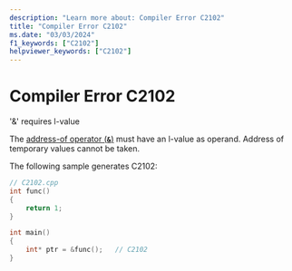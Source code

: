 ```yaml
---
description: "Learn more about: Compiler Error C2102"
title: "Compiler Error C2102"
ms.date: "03/03/2024"
f1_keywords: ["C2102"]
helpviewer_keywords: ["C2102"]
---
```

# Compiler Error C2102

'&' requires l-value

The [address-of operator (**`&`**)](../../cpp/address-of-operator-amp.md) must have an l-value as operand. Address of temporary values cannot be taken.

The following sample generates C2102:

```cpp
// C2102.cpp
int func()
{
    return 1;
}

int main()
{
    int* ptr = &func();   // C2102
}
```
